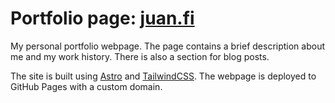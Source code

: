 # Portfolio page: [juan.fi](https://www.juan.fi)

My personal portfolio webpage. The page contains a brief description about me and my work history. There is also a section for blog posts.

The site is built using [Astro](https://astro.build/) and [TailwindCSS](https://tailwindcss.com/). The webpage is deployed to GitHub Pages with a custom domain.

